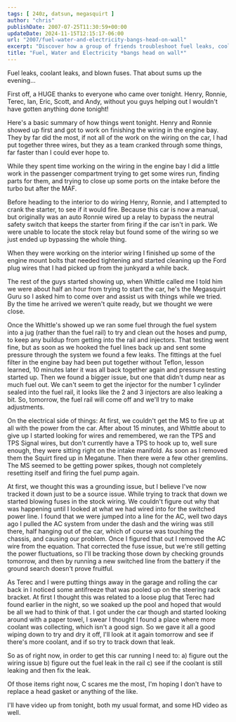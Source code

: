 ```yaml
---
tags: [ 240z, datsun, megasquirt ]
author: "chris"
publishDate: 2007-07-25T11:30:59+00:00
updateDate: 2024-11-15T12:15:17-06:00
url: "2007/fuel-water-and-electricity-bangs-head-on-wall"
excerpt: "Discover how a group of friends troubleshoot fuel leaks, coolant leaks, and blown fuses in a car makeover, strengthening teamwork and engineering skil..."
title: "Fuel, Water and Electricity *bangs head on wall*"
---
```


Fuel leaks, coolant leaks, and blown fuses. That about sums up the evening...

First off, a HUGE thanks to everyone who came over tonight. Henry, Ronnie, Terec, Ian, Eric, Scott, and Andy, without you guys helping out I wouldn't have gotten anything done tonight!

Here's a basic summary of how things went tonight. Henry and Ronnie showed up first and got to work on finishing the wiring in the engine bay. They by far did the most, if not all of the work on the wiring on the car, I had put together three wires, but they as a team cranked through some things, far faster than I could ever hope to.

While they spent time working on the wiring in the engine bay I did a little work in the passenger compartment trying to get some wires run, finding parts for them, and trying to close up some ports on the intake before the turbo but after the MAF.

Before heading to the interior to do wiring Henry, Ronnie, and I attempted to crank the starter, to see if it would fire. Because this car is now a manual, but originally was an auto Ronnie wired up a relay to bypass the neutral safety switch that keeps the starter from firing if the car isn't in park. We were unable to locate the stock relay but found some of the wiring so we just ended up bypassing the whole thing.

When they were working on the interior wiring I finished up some of the engine mount bolts that needed tightening and started cleaning up the Ford plug wires that I had picked up from the junkyard a while back.

The rest of the guys started showing up, when Whittle called me I told him we were about half an hour from trying to start the car, he's the Megasquirt Guru so I asked him to come over and assist us with things while we tried. By the time he arrived we weren't quite ready, but we thought we were close.

Once the Whittle's showed up we ran some fuel through the fuel system into a jug (rather than the fuel rail) to try and clean out the hoses and pump, to keep any buildup from getting into the rail and injectors. That testing went fine, but as soon as we hooked the fuel lines back up and sent some pressure through the system we found a few leaks. The fittings at the fuel filter in the engine bay had been put together without Teflon, lesson learned, 10 minutes later it was all back together again and pressure testing started up. Then we found a bigger issue, but one that didn't dump near as much fuel out. We can't seem to get the injector for the number 1 cylinder sealed into the fuel rail, it looks like the 2 and 3 injectors are also leaking a bit. So, tomorrow, the fuel rail will come off and we'll try to make adjustments.

On the electrical side of things: At first, we couldn't get the MS to fire up at all with the power from the car. After about 15 minutes, and Whittle about to give up I started looking for wires and remembered, we ran the TPS and TPS Signal wires, but don't currently have a TPS to hook up to, well sure enough, they were sitting right on the intake manifold. As soon as I removed them the Squirt fired up in Megatune. Then there were a few other gremlins. The MS seemed to be getting power spikes, though not completely resetting itself and firing the fuel pump again.

At first, we thought this was a grounding issue, but I believe I've now tracked it down just to be a source issue. While trying to track that down we started blowing fuses in the stock wiring. We couldn't figure out why that was happening until I looked at what we had wired into for the switched power line. I found that we were jumped into a line for the AC, well two days ago I pulled the AC system from under the dash and the wiring was still there, half hanging out of the car, which of course was touching the chassis, and causing our problem. Once I figured that out I removed the AC wire from the equation. That corrected the fuse issue, but we're still getting the power fluctuations, so I'll be tracking those down by checking grounds tomorrow, and then by running a new switched line from the battery if the ground search doesn't prove fruitful.

As Terec and I were putting things away in the garage and rolling the car back in I noticed some antifreeze that was pooled up on the steering rack bracket. At first I thought this was related to a loose plug that Terec had found earlier in the night, so we soaked up the pool and hoped that would be all we had to think of that. I got under the car though and started looking around with a paper towel, I swear I thought I found a place where more coolant was collecting, which isn't a good sign. So we gave it all a good wiping down to try and dry it off, I'll look at it again tomorrow and see if there's more coolant, and if so try to track down that leak.

So as of right now, in order to get this car running I need to:
a) figure out the wiring issue
b) figure out the fuel leak in the rail
c) see if the coolant is still leaking and then fix the leak.

Of those items right now, C scares me the most, I'm hoping I don't have to replace a head gasket or anything of the like.

I'll have video up from tonight, both my usual format, and some HD video as well.

